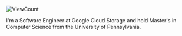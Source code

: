 ![ViewCount](https://views.whatilearened.today/views/github/bexxmodd/bexxmodd.svg?cache=remove)

I'm a Software Engineer at Google Cloud Storage and hold Master's in Computer Science from the University of Pennsylvania.
